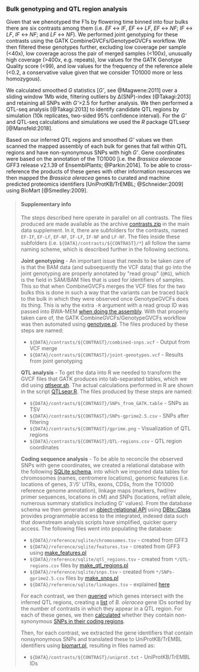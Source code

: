 ### Bulk genotyping and QTL region analysis

Given that we phenotyped the F1s by flowering time binned into four bulks there are six contrasts among them
(i.e. _EF_ ↔ _IF_, _EF_ ↔ _LF_, _EF_ ↔ _NF_; _IF_ ↔ _LF_, _IF_ ↔ _NF_; and _LF_ ↔ _NF_). We performed joint genotyping
for these contrasts using the GATK CombineGVCFs/GenotypeGVCFs workflow. We then filtered these genotypes further, 
excluding low coverage per sample (<40x), low coverage across the pair of merged samples (<100x), unusually high 
coverage (>400x, e.g. repeats), low values for the GATK Genotype Quality score (<99), and low values for the frequency 
of the reference allele (<0.2, a conservative value given that we consider TO1000 more or less homozygous). 

We calculated smoothed _G_ statistics [_G'_, see @Magwene:2011] over a sliding window 1Mb wide, filtering outliers by 
Δ(SNP)-index [@Takagi:2013] and retaining all SNPs with _G'_>2.5 for further analysis. We then performed a QTL-seq 
analysis [@Takagi:2013] to identify candidate QTL regions by simulation (10k replicates, two-sided 95% confidence 
interval). For the _G'_ and QTL-seq calculations and simulations we used the _R_ package QTLseqr [@Mansfeld:2018]. 

Based on our inferred QTL regions and smoothed _G'_ values we then scanned the mapped assembly of each bulk for genes 
that fall within QTL regions and have non-synonymous SNPs with high _G'_. Gene coordinates were based on the annotation 
of the TO1000 [i.e. the _Brassica oleracae_ GFF3 release v2.1.39 of EnsemblPlants; @Parkin:2014]. To be able to 
cross-reference the products of these genes with other information resources we then mapped the 
_Brassica oleracea_ genes to curated and machine predicted proteomics identifiers [UniProtKB/TrEMBL; @Schneider:2009]  
using BioMart [@Smedley:2009].

> #### Supplementary info
> The steps described here operate in parallel on all contrasts. The files produced are made available as the archive
> [contrasts.zip](contrasts.zip) in the main data supplement. In it, there are subfolders for the contrasts, named
> `EF-IF`, `EF-LF`, `EF-NF`, `IF-LF`, `IF-NF` and `LF-NF`. The files inside these subfolders (i.e. 
> `${DATA}/contrasts/${CONTRAST}/*`) all follow the same naming scheme, which is described further in the following 
> sections. 
>
> **Joint genotyping** - An important issue that needs to be taken care of is that the BAM data (and subsequently 
> the VCF data) that go into the joint genotyping are properly annotated by "read group" (`@RG`), which is the field 
> in SAM/BAM files that is used for identifiers of samples. This so that when CombineGVCFs merges the VCF files for 
> the two bulks this is done in such a way that the variants can be traced back to the bulk in which they were observed 
> once GenotypeGVCFs does its thing. This is why the extra `-R` argument with a read group ID was passed into BWA-MEM 
> [when doing the assembly](../script/bwa.sh). With that properly taken care of, the GATK CombineGVCFs/GenotypeGVCFs
> workflow was then automated using [genotype.pl](../script/genotype.pl). The files produced by these steps are named:
> - `${DATA}/contrasts/${CONTRAST}/combined-snps.vcf` - Output from VCF merge
> - `${DATA}/contrasts/${CONTRAST}/joint-genotypes.vcf` - Results from joint genotyping 
>
> **QTL analysis** - To get the data into R we needed to transform the GVCF files that GATK produces into tab-separated
> tables, which we did using [qtlseqr.sh](../script/qtlseqr.sh). The actual calculations performed in R are shown in
> the script [QTLseqr.R](../script/QTLseqr.R). The files produced by these steps are named:
> - `${DATA}/contrasts/${CONTRAST}/SNPs_from_GATK.table` - SNPs as TSV
> - `${DATA}/contrasts/${CONTRAST}/SNPs-gprime2.5.csv` - SNPs after filtering
> - `${DATA}/contrasts/${CONTRAST}/gprime.png` - Visualization of QTL regions
> - `${DATA}/contrasts/${CONTRAST}/QTL-regions.csv` - QTL region coordinates
>
> **Coding sequence analysis** - To be able to reconcile the observed SNPs with gene coordinates, we created a 
> relational database with the following [SQLite schema](../sql/snps.sql), into which we imported data tables for 
> chromosomes (names, centromere locations), genomic features (i.e. locations of genes, 3'/5' UTRs, exons, CDSs, from 
> the TO1000 reference genome annotation), linkage maps (markers, fwd/rev primer sequences, locations in cM) and SNPs 
> (locations, ref/alt allele, numerous summary statistics including G' values). From the database schema we then 
> generated an [object-relational API](../lib) using [DBIx::Class](../sql/make_dbix_api.sh) provides programmable 
> access to the integrated, indexed data such that downstream analysis scripts have simplified, quicker query access.
> The following files went into populating the database:
> - `${DATA}/reference/sqlite/chromosomes.tsv` - created from GFF3
> - `${DATA}/reference/sqlite/features.tsv` - created from GFF3 using [make_features.pl](../sql/make_features.pl)
> - `${DATA}/reference/sqlite/qtl_regions.tsv` - created from `*/QTL-regions.csv` files by
>   [make_qtl_regions.pl](../sql/make_qtl_regions.pl)
> - `${DATA}/reference/sqlite/snps.tsv` - created from `*/SNPs-gprime2.5.csv` files by [make_snps.pl](../sql/make_snps.pl)
> - `${DATA}/reference/sqlite/linkages.tsv` - explained [here](../results/linkages)
>
> For each contrast, we then [queried](../script/genes_in_qtl_regions.pl) which genes intersect with the inferred QTL 
> regions, creating a [list](../results/genes.txt) of _B. oleracea_ gene IDs sorted by the number of contrasts in which 
> they appear in a QTL region. For each of these genes, we then [calculated](../script/snps_in_cds.pl) whether they 
> contain non-synonymous [SNPs in their coding regions](../results/snps.tsv).
>
> Then, for each contrast, we extracted the gene identifiers that contain nonsynonymous SNPs and translated these to
> UniProtKB/TrEMBL identifiers using [biomart.pl](../script/biomart.pl), resulting in files named as:
> - `${DATA}/contrasts/${CONTRAST}/uniprot.txt` - UniProtKB/TrEMBL IDs
